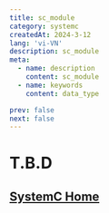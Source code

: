 ```yaml
---
title: sc_module
category: systemc
createdAt: 2024-3-12
lang: 'vi-VN'
description: sc_module
meta:
  - name: description
    content: sc_module
  - name: keywords
    content: data_type

prev: false
next: false
---
```



# T.B.D


## [SystemC Home](/danh-muc/systemc.md)